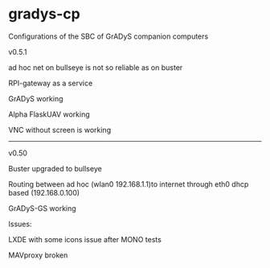 # gradys-cp

Configurations of the SBC of GrADyS companion computers

v0.5.1

ad hoc net on bullseye is not so reliable as on buster

RPI-gateway as a service  

GrADyS working

Alpha FlaskUAV working

VNC without screen is working




----------------------------------------------------------------------------------------------

v0.50

Buster upgraded to bullseye

Routing between ad hoc (wlan0 192.168.1.1)to internet through eth0 dhcp based (192.168.0.100)

GrADyS-GS working

Issues:

LXDE with some icons issue after MONO tests

MAVproxy broken
